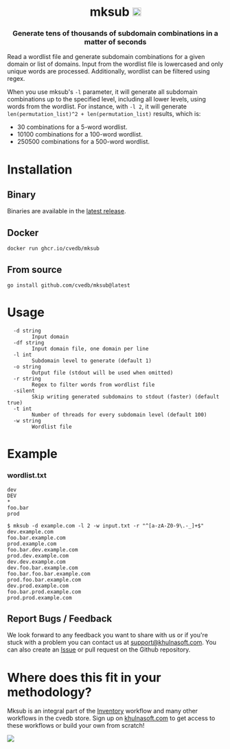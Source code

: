 <h1 align="center">mksub <a href="https://twitter.com/intent/tweet?text=mksub%20-%20Generate%20tens%20of%20thousands%20of%20subdomain%20combinations%20in%20a%20matter%20of%20seconds%20%40trick3st%0Ahttps%3A%2F%2Fgithub.com%2Fcvedb%2Fmksub&hashtags=bugbounty,bugbountytips,infosec"><img src="https://img.shields.io/badge/Tweet--lightgrey?logo=twitter&style=social" alt="Tweet" height="20"/></a></h1>
<h3 align="center">Generate tens of thousands of subdomain combinations in a matter of seconds</h3>


Read a wordlist file and generate subdomain combinations for a given domain or list of domains. Input from the wordlist file is lowercased and only unique words are processed. Additionally, wordlist can be filtered using regex.

When you use mksub's `-l` parameter, it will generate all subdomain combinations up to the specified level, including all lower levels, using words from the wordlist. For instance, with `-l 2`, it will generate `len(permutation_list)^2 + len(permutation_list)` results, which is:
- 30 combinations for a 5-word wordlist.
- 10100 combinations for a 100-word wordlist. 
- 250500 combinations for a 500-word wordlist.

# Installation

## Binary
Binaries are available in the [latest release](https://github.com/cvedb/mksub/releases/latest).

## Docker
```
docker run ghcr.io/cvedb/mksub
```

## From source
```
go install github.com/cvedb/mksub@latest
```

# Usage
```
  -d string
        Input domain
  -df string
        Input domain file, one domain per line
  -l int
        Subdomain level to generate (default 1)
  -o string
        Output file (stdout will be used when omitted)
  -r string
        Regex to filter words from wordlist file
  -silent
        Skip writing generated subdomains to stdout (faster) (default true)
  -t int
        Number of threads for every subdomain level (default 100)
  -w string
        Wordlist file
```

# Example
### wordlist.txt
```
dev
DEV
*
foo.bar
prod
```
```shell script
$ mksub -d example.com -l 2 -w input.txt -r "^[a-zA-Z0-9\.-_]+$"
dev.example.com
foo.bar.example.com
prod.example.com
foo.bar.dev.example.com
prod.dev.example.com
dev.dev.example.com
dev.foo.bar.example.com
foo.bar.foo.bar.example.com
prod.foo.bar.example.com
dev.prod.example.com
foo.bar.prod.example.com
prod.prod.example.com
```

## Report Bugs / Feedback
We look forward to any feedback you want to share with us or if you're stuck with a problem you can contact us at [support@khulnasoft.com](mailto:support@khulnasoft.com). You can also create an [Issue](https://github.com/cvedb/mksub/issues/new) or pull request on the Github repository.

# Where does this fit in your methodology?
Mksub is an integral part of the [Inventory](https://github.com/cvedb/inventory) workflow and many other workflows in the cvedb store. Sign up on [khulnasoft.com](https://khulnasoft.com) to get access to these workflows or build your own from scratch!


[<img src="./banner.png" />](https://cvedb.khulnasoft.com/auth/register)